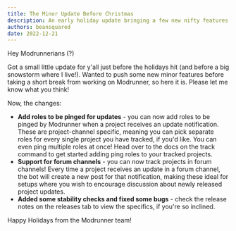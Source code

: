 ```yaml
---
title: The Minor Update Before Christmas
description: An early holiday update bringing a few new nifty features and a couple of bugfixes
authors: beansquared
date: 2022-12-21
---
```


Hey Modrunnerians (?)

Got a small little update for y'all just before the holidays hit (and before a big snowstorm where I live!). Wanted to
push some new minor features before taking a short break from working on Modrunner, so here it is. Please let me know
what you think!

Now, the changes:

- **Add roles to be pinged for updates** - you can now add roles to be pinged by Modrunner when a project receives an
  update notification. These are project-channel specific, meaning you can pick separate roles for every single project you
  have tracked, if you'd like. You can even ping multiple roles at once! Head over to the docs on the
  track command to get started adding ping roles to your tracked projects.
- **Support for forum channels** - you can now track projects in forum channels! Every time a project receives an update
  in a forum channel, the bot will create a new post for that notification, making these ideal for setups where you wish to
  encourage discussion about newly released project updates.
- **Added some stability checks and fixed some bugs** - check the release notes on the releases tab to view
  the specifics, if you're so inclined.

Happy Holidays from the Modrunner team!
